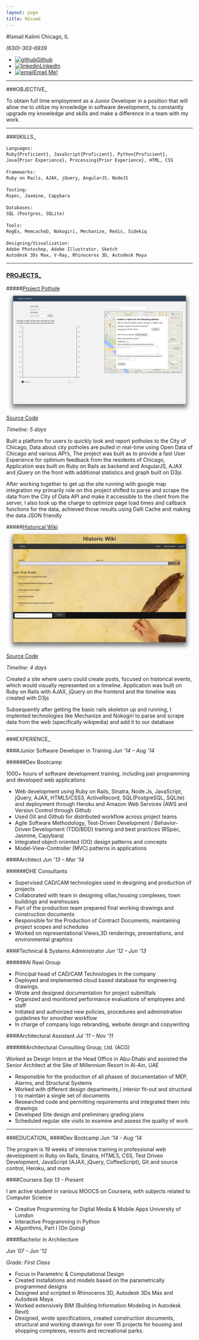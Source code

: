 ```yaml
---
layout: page
title: Résumé
---
```


#Ismail Kalimi
Chicago, IL

*(630)-303-6939*


<ul id="resume-list">
<li><a href="http://github.com/ismk"><img src="../imgs/github copy.png" alt="github" align="Bottom">Github</a></li>
<li><a href="http://linkedin.com/in/ismailkalimi"><img src="../imgs/linkedin copy.png" alt="linkedin">LinkedIn</a></li>
<li><a href="mailto:ismail@kalimi.net"><img src="../imgs/email copy.png" alt="email">Email Me!</a></li>
</ul>

***
###OBJECTIVE_

To obtain full time employment as a Junior Developer in a position that will allow me to utilize my knowledge in software development, to constantly upgrade my knowledge and skills and make a difference in a team with my work.

***
###SKILLS_

    Languages:
    Ruby{Proficient}, JavaScript{Proficient}, Python{Proficient},
    Java{Prior Experience}, Processing{Prior Experience}, HTML, CSS

    Frameworks:
    Ruby on Rails, AJAX, jQuery, AngularJS, NodeJS

    Testing:
    Rspec, Jasmine, Capybara

    Databases:
    SQL (Postgres, SQLite)

    Tools:
    RegEx, MemcacheD, Nokogiri, Mechanize, Redis, Sidekiq

    Designing/Visualization:
    Adobe Photoshop, Adobe Illustrator, Sketch
    Autodesk 3Ds Max, V-Ray, Rhinoceros 3D, Autodesk Maya

***
<a href="#" id="projects"><h3>PROJECTS_</h3></a>

#####[Project Pothole](http://project-pothole.herokuapp.com/)
<img src="/imgs/projectpothole.jpeg" class="prjimg">
[Source Code](https://github.com/ismk/chipot)

*Timeline: 5 days*

Built a platform for users to quickly look and report potholes to the City of Chicago, Data about city potholes are pulled in real-time using Open Data of Chicago and various API’s, The project was built as to provide a fast User Experience for optimum feedback from the residents of Chicago, Application was built on Ruby on Rails as backend and AngularJS, AJAX and jQuery on the front with additional statistics and graph built on D3js

After working together to get up the site running with google map integration my primarily role on this project shifted to parse and scrape the data from the City of Data API and make it accessible to the client from the server, I also took up the charge to optimize page load times and callback functions for the data, achieved those results using Dalli Cache and making the data JSON friendly

#####[Historical Wiki](http://historic-wiki.herokuapp.com/)
<img src="/imgs/historicwiki.jpeg" class="prjimg">
[Source Code](https://github.com/ismk/Historical_Wiki)

*Timeline: 4 days*

Created a site where users could create posts, focused on historical events, which would visually represented on a timeline. Application was built on Ruby on Rails with AJAX, jQuery on the frontend and the timeline was created with D3js

Subsequently after getting the basic rails skeleton up and running, I implented technologies like Mechanize and Nokogiri to parse and scrape data from the web (specifically wikipedia) and add it to our database

***
###EXPERIENCE_


####Junior Software Developer in Training
*Jun '14 – Aug '14*

######Dev Bootcamp

1000+ hours of software development training, including pair programming and developed web applications 

* Web development using Ruby on Rails, Sinatra, Node.Js, JavaScript, jQuery, AJAX, HTML5/CSS3, ActiveRecord, SQL(PostgreSQL, SQLite) and deployment through Heroku and Amazon Web Services (AWS and Version Control through Github 
* Used Git and Github for distributed workflow across project teams 
* Agile Software Methodology, Test-Driven Development / Behavior-Driven Development (TDD/BDD) training and best practices (RSpec, Jasmine, Capybara) 
* Integrated object-oriented (OO) design patterns and concepts 
* Model-View-Controller (MVC) patterns in applications


####Architect
*Jun ‘13 – Mar ‘14*

######DHE Consultants

* Supervised CAD/CAM technologies used in designing and production of projects
* Collaborated with team in designing villas,housing complexes, town buildings and warehouses
* Part of the production team prepared final working drawings and construction documents
* Responsible for the Production of Contract Documents, maintaining project scopes and schedules
* Worked on representational Views,3D renderings, presentations, and environmental graphics

####Technical & Systems Administrator
*Jun ‘12 – Jun ‘13*

######Al Rawi Group

* Principal head of CAD/CAM Technologies in the company
* Deployed and implemented cloud based database for engineering drawings.
* Wrote and designed documentation for project submittals
* Organized and monitored performance evaluations of employees and staff
* Initiated and authorized new policies, procedures and administration guidelines for smoother workflow
* In charge of company logo rebranding, website design and copywriting

####Architectural Assistant
*Jul ‘11 – Nov ‘11*

######Architectural Consulting Group, Ltd. (ACG)

Worked as Design Intern at the Head Office in Abu-Dhabi and assisted the Senior Architect at the Site of Millennium Resort in Al-Ain, UAE

* Responsible for the production of all phases of documentation of MEP, Alarms, and Structural Systems
* Worked with different design departments,( interior fit-out and structural ) to maintain a single set of documents
* Researched code and permitting requirements and integrated them into drawings
* Developed Site design and preliminary grading plans
* Scheduled regular site visits to examine and assess the quality of work

***
###EDUCATION_
####Dev Bootcamp
*Jun ’14 - Aug ‘14*

The program is 19 weeks of intensive training in professional web development in Ruby on Rails, Sinatra, HTML5, CSS, Test Driven Development, JavaScript (AJAX, jQuery, CoffeeScript), Git and source control, Heroku, and more

####Coursera
*Sep 13 - Present*

I am active student in various MOOCS on Coursera, with subjects related to Computer Science

* Creative Programming for Digital Media & Mobile Apps University of London
* Interactive Programming in Python
* Algorithms, Part I (On Going)


####Bachelor in Architecture

*Jun ’07 - Jun ‘12*

*Grade: First Class*

* Focus in Parametric & Computational Design
* Created installations and models based on the parametrically programmed designs
* Designed and scripted in Rhinoceros 3D, Autodesk 3Ds Max and Autodesk Maya
* Worked extensively BIM (Building Information Modeling in Autodesk Revit)
* Designed, wrote specifications, created construction documents, structural and working drawings for over 15 projects for housing and shopping complexes, resorts and recreational parks.
